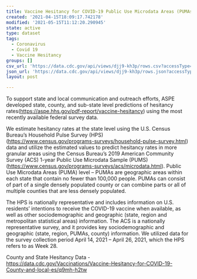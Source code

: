 ```yaml
---
title: Vaccine Hesitancy for COVID-19 Public Use Microdata Areas (PUMAs)
created: '2021-04-15T18:09:17.742178'
modified: '2021-05-15T11:12:20.290945'
state: active
type: dataset
tags:
  - Coronavirus
  - Covid 19
  - Vaccine Hesitancy
groups: []
csv_url: 'https://data.cdc.gov/api/views/djj9-kh3p/rows.csv?accessType=DOWNLOAD'
json_url: 'https://data.cdc.gov/api/views/djj9-kh3p/rows.json?accessType=DOWNLOAD'
layout: post

---
```

To support state and local communication and outreach efforts, ASPE developed state, county, and sub-state level predictions of hesitancy rates(https://aspe.hhs.gov/pdf-report/vaccine-hesitancy) using the most recently available federal survey data.

We estimate hesitancy rates at the state level using the U.S. Census Bureau’s Household Pulse Survey (HPS)(https://www.census.gov/programs-surveys/household-pulse-survey.html) data and utilize the estimated values to predict hesitancy rates in more granular areas using the Census Bureau’s 2019 American Community Survey (ACS) 1-year Public Use Microdata Sample (PUMS)(https://www.census.gov/programs-surveys/acs/microdata.html). Public Use Microdata Areas (PUMA) level – PUMAs are geographic areas within each state that contain no fewer than 100,000 people. PUMAs can consist of part of a single densely populated county or can combine parts or all of multiple counties that are less densely populated.

The HPS is nationally representative and includes information on U.S. residents’ intentions to receive the COVID-19 vaccine when available, as well as other sociodemographic and geographic (state, region and metropolitan statistical areas) information. The ACS is a nationally representative survey, and it provides key sociodemographic and geographic (state, region, PUMAs, county) information. We utilized data for the survey collection period April 14, 2021 – April 26, 2021, which the HPS refers to as Week 28.


County and State Hesitancy Data - https://data.cdc.gov/Vaccinations/Vaccine-Hesitancy-for-COVID-19-County-and-local-es/q9mh-h2tw
